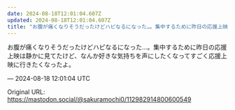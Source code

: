 ```yaml
---
date: 2024-08-18T12:01:04.607Z
updated: 2024-08-18T12:01:04.607Z
title: "お腹が痛くなりそうだったけどハピなるになった…。集中するために昨日の応援上映は静[...]"
---
```


<p>お腹が痛くなりそうだったけどハピなるになった…。集中するために昨日の応援上映は静かに見てたけど、なんか好きな気持ちを声にしたくなってすごく応援上映に行きたくなったよ。</p>

&mdash; 2024-08-18 12:01:04 UTC

Original URL: https://mastodon.social/@sakuramochi0/112982914800600549
